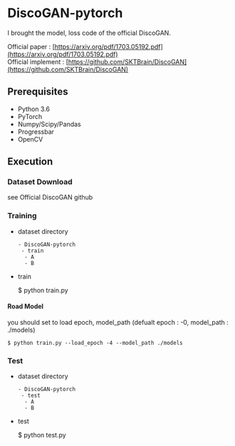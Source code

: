 # DiscoGAN-pytorch
I brought the model, loss code of the official DiscoGAN.

Official paper : [https://arxiv.org/pdf/1703.05192.pdf](https://arxiv.org/pdf/1703.05192.pdf) <br>
Official implement : [https://github.com/SKTBrain/DiscoGAN](https://github.com/SKTBrain/DiscoGAN)

## Prerequisites
- Python 3.6
- PyTorch
- Numpy/Scipy/Pandas
- Progressbar
- OpenCV

## Execution

### Dataset Download
see Official DiscoGAN github

### Training
- dataset directory
  ```
  - DiscoGAN-pytorch
   - train
    - A
    - B
  ```
- train

    $ python train.py
    
    
#### Road Model
you should set to load epoch, model_path (defualt epoch : -0, model_path : ./models)
    
    $ python train.py --load_epoch -4 --model_path ./models
 
 
### Test
- dataset directory
  ```
  - DiscoGAN-pytorch
   - test
    - A
    - B
  ```
- test

    $ python test.py
    
    
